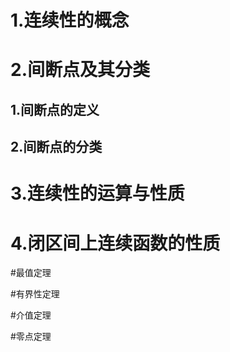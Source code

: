 # 1.连续性的概念

# 2.间断点及其分类

## 1.间断点的定义

## 2.间断点的分类

# 3.连续性的运算与性质

# 4.闭区间上连续函数的性质

#最值定理

#有界性定理

#介值定理

#零点定理


